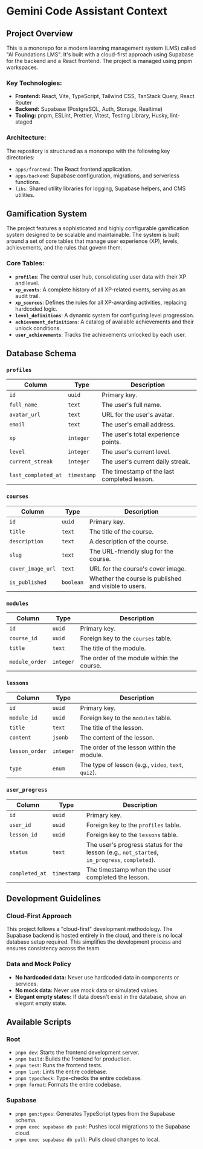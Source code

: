 # Gemini Code Assistant Context

## Project Overview

This is a monorepo for a modern learning management system (LMS) called "AI Foundations LMS". It's built with a cloud-first approach using Supabase for the backend and a React frontend. The project is managed using pnpm workspaces.

### Key Technologies:

*   **Frontend:** React, Vite, TypeScript, Tailwind CSS, TanStack Query, React Router
*   **Backend:** Supabase (PostgreSQL, Auth, Storage, Realtime)
*   **Tooling:** pnpm, ESLint, Prettier, Vitest, Testing Library, Husky, lint-staged

### Architecture:

The repository is structured as a monorepo with the following key directories:

*   `apps/frontend`: The React frontend application.
*   `apps/backend`: Supabase configuration, migrations, and serverless functions.
*   `libs`: Shared utility libraries for logging, Supabase helpers, and CMS utilities.

## Gamification System

The project features a sophisticated and highly configurable gamification system designed to be scalable and maintainable. The system is built around a set of core tables that manage user experience (XP), levels, achievements, and the rules that govern them.

### Core Tables:

*   **`profiles`**: The central user hub, consolidating user data with their XP and level.
*   **`xp_events`**: A complete history of all XP-related events, serving as an audit trail.
*   **`xp_sources`**: Defines the rules for all XP-awarding activities, replacing hardcoded logic.
*   **`level_definitions`**: A dynamic system for configuring level progression.
*   **`achievement_definitions`**: A catalog of available achievements and their unlock conditions.
*   **`user_achievements`**: Tracks the achievements unlocked by each user.

## Database Schema

### `profiles`

| Column | Type | Description |
|---|---|---|
| `id` | `uuid` | Primary key. |
| `full_name` | `text` | The user's full name. |
| `avatar_url` | `text` | URL for the user's avatar. |
| `email` | `text` | The user's email address. |
| `xp` | `integer` | The user's total experience points. |
| `level` | `integer` | The user's current level. |
| `current_streak` | `integer` | The user's current daily streak. |
| `last_completed_at` | `timestamp` | The timestamp of the last completed lesson. |

### `courses`

| Column | Type | Description |
|---|---|---|
| `id` | `uuid` | Primary key. |
| `title` | `text` | The title of the course. |
| `description` | `text` | A description of the course. |
| `slug` | `text` | The URL-friendly slug for the course. |
| `cover_image_url` | `text` | URL for the course's cover image. |
| `is_published` | `boolean` | Whether the course is published and visible to users. |

### `modules`

| Column | Type | Description |
|---|---|---|
| `id` | `uuid` | Primary key. |
| `course_id` | `uuid` | Foreign key to the `courses` table. |
| `title` | `text` | The title of the module. |
| `module_order` | `integer` | The order of the module within the course. |

### `lessons`

| Column | Type | Description |
|---|---|---|
| `id` | `uuid` | Primary key. |
| `module_id` | `uuid` | Foreign key to the `modules` table. |
| `title` | `text` | The title of the lesson. |
| `content` | `jsonb` | The content of the lesson. |
| `lesson_order` | `integer` | The order of the lesson within the module. |
| `type` | `enum` | The type of lesson (e.g., `video`, `text`, `quiz`). |

### `user_progress`

| Column | Type | Description |
|---|---|---|
| `id` | `uuid` | Primary key. |
| `user_id` | `uuid` | Foreign key to the `profiles` table. |
| `lesson_id` | `uuid` | Foreign key to the `lessons` table. |
| `status` | `text` | The user's progress status for the lesson (e.g., `not_started`, `in_progress`, `completed`). |
| `completed_at` | `timestamp` | The timestamp when the user completed the lesson. |

## Development Guidelines

### Cloud-First Approach

This project follows a "cloud-first" development methodology. The Supabase backend is hosted entirely in the cloud, and there is no local database setup required. This simplifies the development process and ensures consistency across the team.

### Data and Mock Policy

*   **No hardcoded data:** Never use hardcoded data in components or services.
*   **No mock data:** Never use mock data or simulated values.
*   **Elegant empty states:** If data doesn't exist in the database, show an elegant empty state.

## Available Scripts

### Root

*   `pnpm dev`: Starts the frontend development server.
*   `pnpm build`: Builds the frontend for production.
*   `pnpm test`: Runs the frontend tests.
*   `pnpm lint`: Lints the entire codebase.
*   `pnpm typecheck`: Type-checks the entire codebase.
*   `pnpm format`: Formats the entire codebase.

### Supabase

*   `pnpm gen:types`: Generates TypeScript types from the Supabase schema.
*   `pnpm exec supabase db push`: Pushes local migrations to the Supabase cloud.
*   `pnpm exec supabase db pull`: Pulls cloud changes to local.
